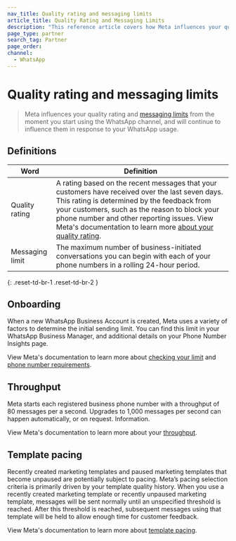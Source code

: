 ```yaml
---
nav_title: Quality rating and messaging limits
article_title: Quality Rating and Messaging Limits 
description: "This reference article covers how Meta influences your quality rating and messaging limits for the WhatsApp channel."
page_type: partner
search_tag: Partner
page_order: 
channel:
  - WhatsApp
---
```


# Quality rating and messaging limits

> Meta influences your quality rating and [messaging limits](https://developers.facebook.com/docs/whatsapp/messaging-limits) from the moment you start using the WhatsApp channel, and will continue to influence them in response to your WhatsApp usage.

## Definitions

| Word | Definition |
| --- | --- |
| Quality rating | A rating based on the recent messages that your customers have received over the last seven days. This rating is determined by the feedback from your customers, such as the reason to block your phone number and other reporting issues. View Meta's documentation to learn more [about your quality rating](https://www.facebook.com/business/help/896873687365001).|
| Messaging limit | The maximum number of business-initiated conversations you can begin with each of your phone numbers in a rolling 24-hour period. |
{: .reset-td-br-1 .reset-td-br-2 }

## Onboarding  

When a new WhatsApp Business Account is created, Meta uses a variety of factors to determine the initial sending limit. You can find this limit in your WhatsApp Business Manager, and additional details on your Phone Number Insights page. 

View Meta's documentation to learn more about [checking your limit](https://developers.facebook.com/docs/whatsapp/messaging-limits#checking-your-limit) and [phone number requirements](https://developers.facebook.com/docs/whatsapp/cloud-api/phone-numbers).

## Throughput

Meta starts each registered business phone number with a throughput of 80 messages per a second. Upgrades to 1,000 messages per second can happen automatically, or on request. Information. 

View Meta's documentation to learn more about your [throughput](https://developers.facebook.com/docs/whatsapp/cloud-api/overview#throughput).

## Template pacing

Recently created marketing templates and paused marketing templates that become unpaused are potentially subject to pacing. Meta’s pacing selection criteria is primarily driven by your template quality history. When you use a recently created marketing template or recently unpaused marketing template, messages will be sent normally until an unspecified threshold is reached. After this threshold is reached, subsequent messages using that template will be held to allow enough time for customer feedback. 

View Meta's documentation to learn more about [template pacing](https://developers.facebook.com/docs/whatsapp/message-templates/guidelines/#template-pacing).